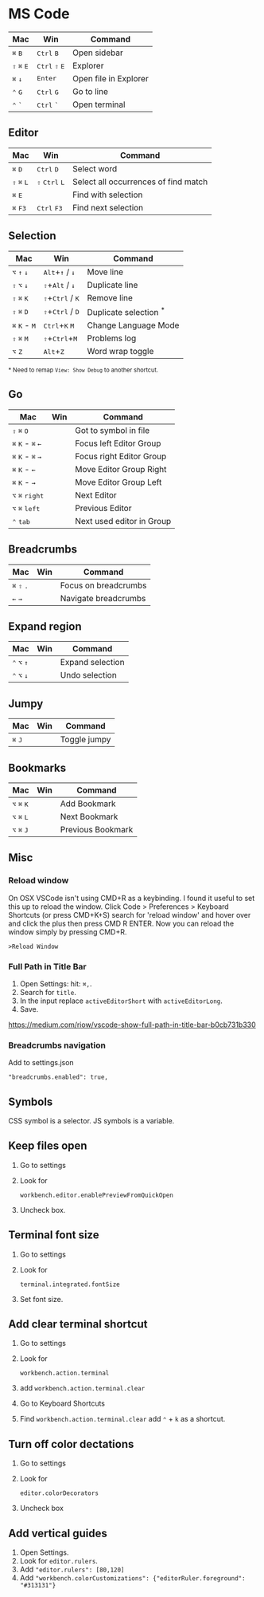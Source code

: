 # MS Code

|Mac|Win|Command|
|---|---|---|
|<kbd>⌘</kbd> <kbd>B</kbd>				|<kbd>Ctrl</kbd> <kbd>B</kbd>|Open sidebar|
|<kbd>⇧</kbd> <kbd>⌘</kbd> <kbd>E</kbd>	|<kbd>Ctrl</kbd> <kbd>⇧</kbd> <kbd>E</kbd>|Explorer|
|<kbd>⌘</kbd> <kbd>↓</kbd>				|<kbd>Enter</kbd>|Open file in Explorer|
|<kbd>⌃</kbd> <kbd>G</kbd>				|<kbd>Ctrl</kbd> <kbd>G</kbd>|Go to line|
|<kbd>⌃</kbd> <kbd>\`</kbd>				|<kbd>Ctrl</kbd> <kbd>\`</kbd>|Open terminal|

## Editor

|Mac|Win|Command|
|---|---|---|
|<kbd>⌘</kbd> <kbd>D</kbd>				|<kbd>Ctrl</kbd> <kbd>D</kbd>|Select word|
|<kbd>⇧</kbd> <kbd>⌘</kbd> <kbd>L</kbd>	|<kbd>⇧</kbd> <kbd>Ctrl</kbd> <kbd>L</kbd>|Select all occurrences of find match|
|<kbd>⌘</kbd> <kbd>E</kbd>				||Find with selection|
|<kbd>⌘</kbd> <kbd>F3</kbd>				|<kbd>Ctrl</kbd> <kbd>F3</kbd>|Find next selection|

## Selection

|Mac|Win|Command|
|---|---|---|
|<kbd>⌥</kbd> <kbd>↑</kbd> <kbd>↓</kbd>		|<kbd>Alt</kbd>+<kbd>↑</kbd> / <kbd>↓</kbd>	|Move line|
|<kbd>⇧</kbd> <kbd>⌥</kbd> <kbd>↓</kbd>		|<kbd>⇧</kbd>+<kbd>Alt</kbd> / <kbd>↓</kbd>	|Duplicate line|
|<kbd>⇧</kbd> <kbd>⌘</kbd> <kbd>K</kbd>		|<kbd>⇧</kbd>+<kbd>Ctrl</kbd> / <kbd>K</kbd>	|Remove line|
|<kbd>⇧</kbd> <kbd>⌘</kbd> <kbd>D</kbd>		|<kbd>⇧</kbd>+<kbd>Ctrl</kbd> / <kbd>D</kbd>	|Duplicate selection <sup>*</sup> |
|<kbd>⌘</kbd> <kbd>K</kbd> - <kbd>M</kbd>	|<kbd>Ctrl</kbd>+<kbd>K</kbd> <kbd>M</kbd>|Change Language Mode|
|<kbd>⇧</kbd> <kbd>⌘</kbd> <kbd>M</kbd>		|<kbd>⇧</kbd>+<kbd>Ctrl</kbd>+<kbd>M</kbd>	|Problems log|
|<kbd>⌥</kbd> <kbd>Z</kbd>					|<kbd>Alt</kbd>+<kbd>Z</kbd>				|Word wrap toggle|

<small>* Need to remap `View: Show Debug` to another shortcut.</small>

## Go

|Mac|Win|Command|
|---|---|---|
|<kbd>⇧</kbd> <kbd>⌘</kbd> <kbd>O</kbd>					||Got to symbol in file|
|<kbd>⌘</kbd> <kbd>K</kbd> - <kbd>⌘</kbd> <kbd>←</kbd>	||Focus left Editor Group|
|<kbd>⌘</kbd> <kbd>K</kbd> - <kbd>⌘</kbd> <kbd>→</kbd>	||Focus right Editor Group|
|<kbd>⌘</kbd> <kbd>K</kbd> - <kbd>←</kbd>				||Move Editor Group Right|
|<kbd>⌘</kbd> <kbd>K</kbd> - <kbd>→</kbd>				||Move Editor Group Left|
|<kbd>⌥</kbd> <kbd>⌘</kbd> <kbd>right</kbd>				||Next Editor|
|<kbd>⌥</kbd> <kbd>⌘</kbd> <kbd>left</kbd>				||Previous Editor|
|<kbd>⌃</kbd> <kbd>tab</kbd>							||Next used editor in Group|

## Breadcrumbs

|Mac|Win|Command|
|---|---|---|
|<kbd>⌘</kbd> <kbd>⇧</kbd> <kbd>.</kbd>	||Focus on breadcrumbs|
|<kbd>←</kbd> <kbd>→</kbd>				||Navigate breadcrumbs|


## Expand region

|Mac|Win|Command|
|---|---|---|
|<kbd>⌃</kbd> <kbd>⌥</kbd> <kbd>↑</kbd>	||Expand selection|
|<kbd>⌃</kbd> <kbd>⌥</kbd> <kbd>↓</kbd>	||Undo selection|


## Jumpy

|Mac|Win|Command|
|---|---|---|
|<kbd>⌘</kbd> <kbd>J</kbd>||Toggle jumpy|


## Bookmarks

|Mac|Win|Command|
|---|---|---|
|<kbd>⌥</kbd> <kbd>⌘</kbd> <kbd>K</kbd>||Add Bookmark|
|<kbd>⌥</kbd> <kbd>⌘</kbd> <kbd>L</kbd>||Next Bookmark|
|<kbd>⌥</kbd> <kbd>⌘</kbd> <kbd>J</kbd>||Previous Bookmark|


## Misc

### Reload window

On OSX VSCode isn't using CMD+R as a keybinding. I found it useful to set this up to reload the window. Click Code > Preferences > Keyboard Shortcuts (or press CMD+K+S) search for 'reload window' and hover over and click the plus then press CMD R ENTER. Now you can reload the window simply by pressing CMD+R.

	>Reload Window

### Full Path in Title Bar

1. Open Settings: hit: `⌘,`.
2. Search for `title`.
3. In the input replace `activeEditorShort` with `activeEditorLong`.
4. Save.

<https://medium.com/riow/vscode-show-full-path-in-title-bar-b0cb731b330>


### Breadcrumbs navigation

Add to settings.json

	"breadcrumbs.enabled": true,

## Symbols

CSS symbol is a selector.
JS symbols is a variable.

## Keep files open

1. Go to settings
2. Look for

	`workbench.editor.enablePreviewFromQuickOpen`

3. Uncheck box.

## Terminal font size

1. Go to settings
2. Look for

	`terminal.integrated.fontSize`

3. Set font size.

## Add clear terminal shortcut

1. Go to settings
2. Look for

	`workbench.action.terminal`

3. add `workbench.action.terminal.clear`
4. Go to Keyboard Shortcuts
5. Find `workbench.action.terminal.clear` add `⌃` + `k` as a shortcut.

## Turn off color dectations

1. Go to settings
2. Look for

	`editor.colorDecorators`

3. Uncheck box

## Add vertical guides

1. Open Settings.
2. Look for `editor.rulers`.
3. Add `"editor.rulers": [80,120]`
4. Add `"workbench.colorCustomizations": {"editorRuler.foreground": "#313131"}`
